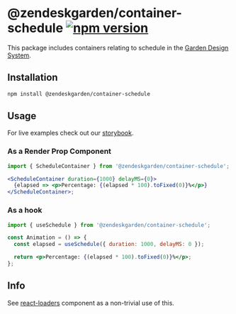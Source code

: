 # @zendeskgarden/container-schedule [![npm version][npm version badge]][npm version link]

[npm version badge]: https://flat.badgen.net/npm/v/@zendeskgarden/container-schedule
[npm version link]: https://www.npmjs.com/package/@zendeskgarden/container-schedule

This package includes containers relating to schedule in the
[Garden Design System](https://zendeskgarden.github.io/).

## Installation

```sh
npm install @zendeskgarden/container-schedule
```

## Usage

For live examples check out our [storybook](https://zendeskgarden.github.io/react-containers?path=/story/schedule-container--useschedule).

### As a Render Prop Component

```jsx static
import { ScheduleContainer } from '@zendeskgarden/container-schedule';

<ScheduleContainer duration={1000} delayMS={0}>
  {elapsed => <p>Percentage: {(elapsed * 100).toFixed(0)}%</p>}
</ScheduleContainer>;
```

### As a hook

```jsx static
import { useSchedule } from '@zendeskgarden/container-schedule';

const Animation = () => {
  const elapsed = useSchedule({ duration: 1000, delayMS: 0 });

  return <p>Percentage: {(elapsed * 100).toFixed(0)}%</p>;
};
```

## Info

See [react-loaders][loaders link] component as a non-trivial use of this.

[loaders link]: https://github.com/zendeskgarden/react-components/tree/master/packages/loaders

